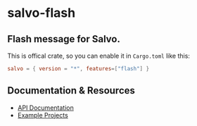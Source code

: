 # salvo-flash

## Flash message for Salvo.

This is offical crate, so you can enable it in `Cargo.toml` like this:

```toml
salvo = { version = "*", features=["flash"] }
```

## Documentation & Resources

- [API Documentation](https://docs.rs/salvo-flash)
- [Example Projects](https://github.com/salvo-rs/salvo/examples/)
